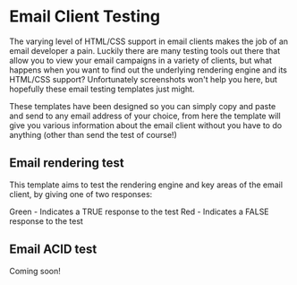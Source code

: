 Email Client Testing
====================

The varying level of HTML/CSS support in email clients makes the job of an email developer a pain. Luckily there are many testing tools out there that allow you to view your email campaigns in a variety of clients, but what happens when you want to find out the underlying rendering engine and its HTML/CSS support? Unfortunately screenshots won't help you here, but hopefully these email testing templates just might.

These templates have been designed so you can simply copy and paste and send to any email address of your choice, from here the template will give you various information about the email client without you have to do anything (other than send the test of course!)

## Email rendering test

This template aims to test the rendering engine and key areas of the email client, by giving one of two responses:

Green - Indicates a TRUE response to the test
Red - Indicates a FALSE response to the test

## Email ACID test

Coming soon!


